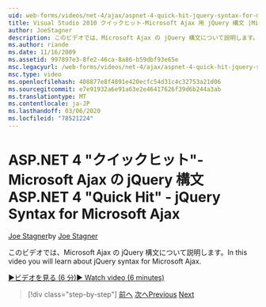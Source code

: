 ```yaml
---
uid: web-forms/videos/net-4/ajax/aspnet-4-quick-hit-jquery-syntax-for-microsoft-ajax
title: Visual Studio 2010 クイックヒット-Microsoft Ajax 用 jQuery 構文 |Microsoft Docs
author: JoeStagner
description: このビデオでは、Microsoft Ajax の jQuery 構文について説明します。
ms.author: riande
ms.date: 11/16/2009
ms.assetid: 997897e3-8fe2-46ca-8a86-b59dbf93e65e
msc.legacyurl: /web-forms/videos/net-4/ajax/aspnet-4-quick-hit-jquery-syntax-for-microsoft-ajax
msc.type: video
ms.openlocfilehash: 408877e8f4891e420ecfc54d31c4c32753a21d06
ms.sourcegitcommit: e7e91932a6e91a63e2e46417626f39d6b244a3ab
ms.translationtype: MT
ms.contentlocale: ja-JP
ms.lasthandoff: 03/06/2020
ms.locfileid: "78521224"
---
```

# <a name="aspnet-4-quick-hit---jquery-syntax-for-microsoft-ajax"></a><span data-ttu-id="72d79-103">ASP.NET 4 "クイックヒット"-Microsoft Ajax の jQuery 構文</span><span class="sxs-lookup"><span data-stu-id="72d79-103">ASP.NET 4 "Quick Hit" - jQuery Syntax for Microsoft Ajax</span></span>

<span data-ttu-id="72d79-104">[Joe Stagner](https://github.com/JoeStagner)</span><span class="sxs-lookup"><span data-stu-id="72d79-104">by [Joe Stagner](https://github.com/JoeStagner)</span></span>

<span data-ttu-id="72d79-105">このビデオでは、Microsoft Ajax の jQuery 構文について説明します。</span><span class="sxs-lookup"><span data-stu-id="72d79-105">In this video you will learn about jQuery syntax for Microsoft Ajax.</span></span> 

[<span data-ttu-id="72d79-106">&#9654;ビデオを見る (6 分)</span><span class="sxs-lookup"><span data-stu-id="72d79-106">&#9654; Watch video (6 minutes)</span></span>](https://channel9.msdn.com/Blogs/ASP-NET-Site-Videos/aspnet-4-quick-hit-jquery-syntax-for-microsoft-ajax)

> [!div class="step-by-step"]
> <span data-ttu-id="72d79-107">[前へ](aspnet-4-quick-hit-the-scriptloader.md)
> [次へ](aspnet-4-quick-hit-ajax-data-templates.md)</span><span class="sxs-lookup"><span data-stu-id="72d79-107">[Previous](aspnet-4-quick-hit-the-scriptloader.md)
[Next](aspnet-4-quick-hit-ajax-data-templates.md)</span></span>
